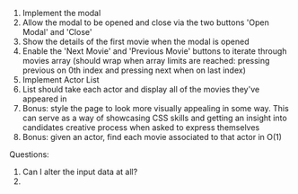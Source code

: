 1. Implement the modal
2. Allow the modal to be opened and close via the two buttons 'Open Modal' and 'Close'
3. Show the details of the first movie when the modal is opened
4. Enable the 'Next Movie' and 'Previous Movie' buttons to iterate through movies array (should wrap when array limits are reached: pressing previous on 0th index and pressing next when on last index)
5. Implement Actor List
6. List should take each actor and display all of the movies they've appeared in
7. Bonus: style the page to look more visually appealing in some way. This can serve as a way of showcasing CSS skills and getting an insight into candidates creative process when asked to express themselves
8. Bonus: given an actor, find each movie associated to that actor in O(1)

Questions:

1. Can I alter the input data at all?
2.
